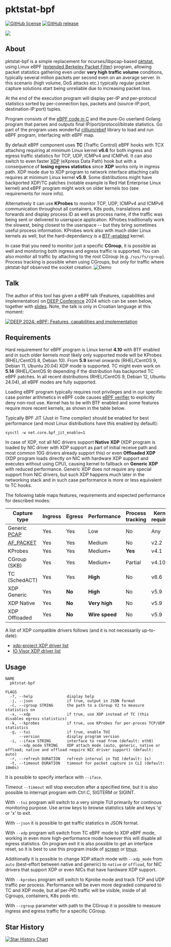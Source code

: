# pktstat-bpf

[![GitHub license](https://img.shields.io/github/license/dkorunic/pktstat-bpf)](https://github.com/dkorunic/pktstat-bpf/blob/master/LICENSE)
[![GitHub release](https://img.shields.io/github/release/dkorunic/pktstat-bpf)](https://github.com/dkorunic/pktstat-bpf/releases/latest)

![](gopher.png)

## About

pktstat-bpf is a simple replacement for ncurses/libpcap-based [pktstat](https://github.com/dleonard0/pktstat), using Linux eBPF ([extended Berkeley Packet Filter](https://prototype-kernel.readthedocs.io/en/latest/bpf/)) program, allowing packet statistics gathering even under **very high traffic volume** conditions, typically several million packets per second even on an average server. In this scenario (high volume, DoS attacks etc.) typically regular packet capture solutions start being unreliable due to increasing packet loss.

At the end of the execution program will display per-IP and per-protocol statistics sorted by per-connection bps, packets and (source-IP:port, destination-IP:port) tuples.

Program consists of the [eBPF code in C](counter.c) and the pure-Go userland Golang program that parses and outputs final IP/port/protocol/bitrate statistics. Go part of the program uses wonderful [cillium/ebpf](https://github.com/cilium/ebpf) library to load and run eBPF program, interfacing with eBPF map.

By default eBPF component uses **TC** (Traffic Control) eBPF hooks with TCX attaching requiring at minimum Linux kernel **v6.6** for both ingress and egress traffic statistics for TCP, UDP, ICMPv4 and ICMPv6. It can also switch to even faster [XDP](https://github.com/xdp-project/xdp-tutorial) (eXpress Data Path) hook but with a consequence of **losing egress statistics** since **XDP** works only in ingress path. XDP mode due to XDP program to network interface attaching calls requires at minimum Linux kernel **v5.9**. Some distributions might have backported XDP/TC patches (notable example is Red Hat Enterprise Linux kernel) and eBPF program might work on older kernels too (see requirements for more info).

Alternatively it can use **KProbes** to monitor TCP, UDP, ICMPv4 and ICMPv6 communication throughout all containers, K8s pods, translations and forwards and display process ID as well as process name, if the traffic was being sent or delivered to userspace application. KProbes traditionally work the slowest, being closest to the userspace -- but they bring sometimes useful process information. KProbes work also with much older Linux kernels as well, but the hard-dependancy is a [BTF-enabled](https://docs.ebpf.io/concepts/btf/) kernel.

In case that you need to monitor just a specific **CGroup**, it is possible as well and monitoring both ingress and egress traffic is supported. You can also monitor all traffic by attaching to the root CGroup (e.g. `/sys/fs/cgroup`). Process tracking is possible when using CGroups, but only for traffic where pktstat-bpf observed the socket creation.
![Demo](demo.gif)

## Talk

The author of this tool has given a eBPF talk (Features, capabilities and implementation) on [DEEP Conference](https://deep-conference.com/) 2024 which can be seen below, together with [slides](https://dkorunic.net/pdf/Korunic_eBPF.pdf). Note, the talk is only in Croatian language at this moment:

[![DEEP 2024: eBPF: Features, capabilities and implementation](https://img.youtube.com/vi/9mQ03Cpfq_g/0.jpg)](https://www.youtube.com/watch?v=9mQ03Cpfq_g)

## Requirements

Hard requirement for eBPF program is Linux kernel **4.10** with BTF enabled and in such older kernels most likely only supported mode will be KProbes (RHEL/CentOS 8, Debian 10). From **5.9** kernel onwards (RHEL/CentOS 9, Debian 11, Ubuntu 20.04) XDP mode is supported. TC might even work on **5.14** (RHEL/CentOS 9) depending if the distribution has backported TC eBPF patches. In all recent distributions (RHEL/CentOS 9, Debian 12, Ubuntu 24.04), all eBPF modes are fully supported.

Loading eBPF program typically requires root privileges and in our specific case pointer arithmetics in eBPF code causes [eBPF verifier](https://docs.kernel.org/bpf/verifier.html) to explicitly deny non-root use. Kernel has to be with BTF enabled and some features require more recent kernels, as shown in the table below.

Typically BPF JIT (Just in Time compiler) should be enabled for best performance (and most Linux distributions have this enabled by default):

```shell
sysctl -w net.core.bpf_jit_enable=1
```

In case of XDP, not all NIC drivers support **Native XDP** (XDP program is loaded by NIC driver with XDP support as part of initial receive path and most common 10G drivers already support this) or even **Offloaded XDP** (XDP program loads directly on NIC with hardware XDP support and executes without using CPU), causing kernel to fallback on **Generic XDP** with reduced performance. Generic XDP does not require any special support from NIC drivers, but such XDP happens much later in the networking stack and in such case performance is more or less equivalent to TC hooks.

The following table maps features, requirements and expected performance for described modes:

| Capture type                                        | Ingress | Egress | Performance    | Process tracking | Kernel required | SmartNIC required |
| --------------------------------------------------- | ------- | ------ | -------------- | ---------------- | --------------- | ----------------- |
| Generic [PCAP](https://github.com/dkorunic/pktstat) | Yes     | Yes    | Low            | No               | Any             | No                |
| [AF_PACKET](https://github.com/dkorunic/pktstat)    | Yes     | Yes    | Medium         | No               | v2.2            | No                |
| KProbes                                             | Yes     | Yes    | Medium+        | **Yes**          | v4.1            | No                |
| CGroup (SKB)                                        | Yes     | Yes    | Medium+        | Partial          | v4.10           | No                |
| TC (SchedACT)                                       | Yes     | Yes    | **High**       | No               | v6.6            | No                |
| XDP Generic                                         | Yes     | **No** | **High**       | No               | v5.9            | No                |
| XDP Native                                          | Yes     | **No** | **Very high**  | No               | v5.9            | No                |
| XDP Offloaded                                       | Yes     | **No** | **Wire speed** | No               | v5.9            | **Yes**           |

A list of XDP compatible drivers follows (and it is not necessarily up-to-date):

- [xdp-project XDP driver list](https://github.com/xdp-project/xdp-project/blob/master/areas/drivers/README.org)
- [IO Visor XDP driver list](https://github.com/iovisor/bcc/blob/master/docs/kernel-versions.md#xdp)

## Usage

```shell
NAME
  pktstat-bpf

FLAGS
  -?, --help               display help
  -j, --json               if true, output in JSON format
  -c, --cgroup STRING      the path to a CGroup V2 to measure statistics on
  -x, --xdp                if true, use XDP instead of TC (this disables egress statistics)
  -k, --kprobes            if true, use KProbes for per-proces TCP/UDP statistics
  -g, --tui                if true, enable TUI
      --version            display program version
  -i, --iface STRING       interface to read from (default: eth0)
      --xdp_mode STRING    XDP attach mode (auto, generic, native or offload; native and offload require NIC driver support) (default: auto)
  -r, --refresh DURATION   refresh interval in TUI (default: 1s)
  -t, --timeout DURATION   timeout for packet capture in CLI (default: 10m0s)
```

It is possible to specify interface with `--iface`.

Timeout `--timeout` will stop execution after a specified time, but it is also possible to interrupt program with Ctrl C, SIGTERM or SIGINT.

With `--tui` program will switch to a very simple TUI primarily for continous monitoring purpose. Use arrow keys to browse statistics table and keys 'q' or 'x' to exit.

With `--json` it is possible to get traffic statistics in JSON format.

With `--xdp` program will switch from TC eBPF mode to XDP eBPF mode, working in even more high-performance mode however this will disable all egress statistics. On program exit it is also possible to get an interface reset, so it is best to use this program inside of [screen](https://www.gnu.org/software/screen/) or [tmux](https://github.com/tmux/tmux).

Additionally it is possible to change XDP attach mode with `--xdp_mode` from `auto` (best-effort between native and generic) to `native` or `offload`, for NIC drivers that support XDP or even NICs that have hardware XDP support.

With `--kprobes` program will switch to Kprobe mode and track TCP and UDP traffic per process. Performance will be even more degraded compared to TC and XDP mode, but all per-PID traffic will be visible, inside of all Cgroups, containers, K8s pods etc.

With `--cgroup` parameter with path to the CGroup it is possible to measure ingress and egress traffic for a specific CGroup.

## Star History

[![Star History Chart](https://api.star-history.com/svg?repos=dkorunic/pktstat,dkorunic/pktstat-bpf&type=Date)](https://star-history.com/#dkorunic/pktstat&dkorunic/pktstat-bpf&Date)

